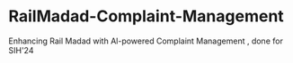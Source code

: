# RailMadad-Complaint-Management
Enhancing Rail Madad with Al-powered Complaint Management , done for SIH'24
